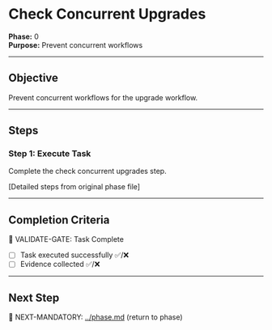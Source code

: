 # Check Concurrent Upgrades

**Phase:** 0  
**Purpose:** Prevent concurrent workflows  

---

## Objective

Prevent concurrent workflows for the upgrade workflow.

---

## Steps

### Step 1: Execute Task

Complete the check concurrent upgrades step.

[Detailed steps from original phase file]

---

## Completion Criteria

🛑 VALIDATE-GATE: Task Complete

- [ ] Task executed successfully ✅/❌
- [ ] Evidence collected ✅/❌

---

## Next Step

🎯 NEXT-MANDATORY: [../phase.md](../phase.md) (return to phase)
